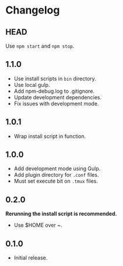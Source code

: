 # Changelog

## HEAD

Use `npm start` and `npm stop`.

## 1.1.0

- Use install scripts in `bin` directory.
- Use local gulp.
- Add npm-debug.log to .gitignore.
- Update development dependencies.
- Fix issues with development mode.

## 1.0.1

- Wrap install script in function.

## 1.0.0

- Add development mode using Gulp.
- Add plugin directory for `.conf` files.
- Must set execute bit on `.tmux` files.

## 0.2.0

**Rerunning the install script is recommended.**

- Use $HOME over ~.

## 0.1.0

- Initial release.

